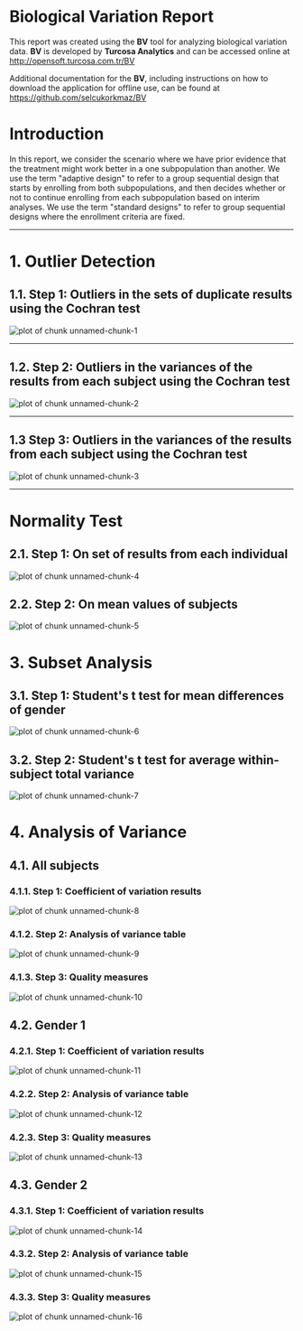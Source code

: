 # Biological Variation Report





This report was created using the **BV** tool for analyzing biological variation data. **BV** is developed by **Turcosa Analytics** and can be accessed online at http://opensoft.turcosa.com.tr/BV 

Additional documentation for the **BV**, including instructions on how to download the application for offline use, can be found at https://github.com/selcukorkmaz/BV


# Introduction

In this report, we consider the scenario where we have prior evidence that the treatment might work better in a one subpopulation than another. We use the term "adaptive design" to refer to a group sequential design that starts by enrolling from both subpopulations, and then decides whether or not to continue enrolling from each subpopulation based on interim analyses.  We use the term "standard designs" to refer to group sequential designs where the enrollment criteria are fixed.


*******
# 1. Outlier Detection

## 1.1. Step 1: Outliers in the sets of duplicate results using the Cochran test

![plot of chunk unnamed-chunk-1](tempFiguresForKnitrReport/unnamed-chunk-1-1.png)
*******


## 1.2. Step 2: Outliers in the variances of the results from each subject using the Cochran test

![plot of chunk unnamed-chunk-2](tempFiguresForKnitrReport/unnamed-chunk-2-1.png)
*******


## 1.3 Step 3: Outliers in the variances of the results from each subject using the Cochran test

![plot of chunk unnamed-chunk-3](tempFiguresForKnitrReport/unnamed-chunk-3-1.png)
*******

# Normality Test
## 2.1. Step 1: On set of results from each individual
![plot of chunk unnamed-chunk-4](tempFiguresForKnitrReport/unnamed-chunk-4-1.png)

## 2.2. Step 2: On mean values of subjects
![plot of chunk unnamed-chunk-5](tempFiguresForKnitrReport/unnamed-chunk-5-1.png)

# 3. Subset Analysis
## 3.1. Step 1: Student's t test for mean differences of gender
![plot of chunk unnamed-chunk-6](tempFiguresForKnitrReport/unnamed-chunk-6-1.png)

## 3.2. Step 2: Student's t test for average within-subject total variance
![plot of chunk unnamed-chunk-7](tempFiguresForKnitrReport/unnamed-chunk-7-1.png)

# 4. Analysis of Variance
## 4.1. All subjects



### 4.1.1. Step 1: Coefficient of variation results

![plot of chunk unnamed-chunk-8](tempFiguresForKnitrReport/unnamed-chunk-8-1.png)

### 4.1.2. Step 2: Analysis of variance table

![plot of chunk unnamed-chunk-9](tempFiguresForKnitrReport/unnamed-chunk-9-1.png)


### 4.1.3. Step 3: Quality measures

![plot of chunk unnamed-chunk-10](tempFiguresForKnitrReport/unnamed-chunk-10-1.png)

## 4.2. Gender 1

### 4.2.1. Step 1: Coefficient of variation results
![plot of chunk unnamed-chunk-11](tempFiguresForKnitrReport/unnamed-chunk-11-1.png)


### 4.2.2. Step 2: Analysis of variance table
![plot of chunk unnamed-chunk-12](tempFiguresForKnitrReport/unnamed-chunk-12-1.png)


### 4.2.3. Step 3: Quality measures
![plot of chunk unnamed-chunk-13](tempFiguresForKnitrReport/unnamed-chunk-13-1.png)


## 4.3. Gender 2


### 4.3.1. Step 1: Coefficient of variation results
![plot of chunk unnamed-chunk-14](tempFiguresForKnitrReport/unnamed-chunk-14-1.png)


### 4.3.2. Step 2: Analysis of variance table
![plot of chunk unnamed-chunk-15](tempFiguresForKnitrReport/unnamed-chunk-15-1.png)


### 4.3.3. Step 3: Quality measures
![plot of chunk unnamed-chunk-16](tempFiguresForKnitrReport/unnamed-chunk-16-1.png)


